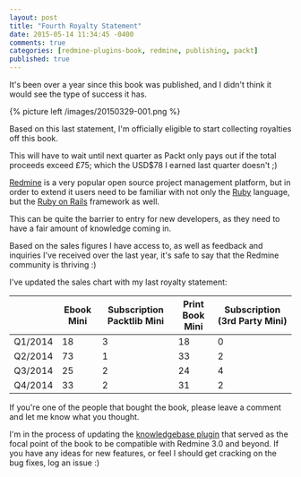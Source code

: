 ```yaml
---
layout: post
title: "Fourth Royalty Statement"
date: 2015-05-14 11:34:45 -0400
comments: true
categories: [redmine-plugins-book, redmine, publishing, packt]
published: true
---
```


It's been over a year since this book was published, and I didn't think it would see the type of success it has.

{% picture left /images/20150329-001.png %}

Based on this last statement, I'm officially eligible to start collecting royalties off this book.

This will have to wait until next quarter as Packt only pays out if the total proceeds exceed £75; which the USD$78 I earned last quarter doesn't ;)

[Redmine](http://redmine.org) is a very popular open source project management platform, but in order to extend it users need to be familiar with not only the [Ruby](https://www.ruby-lang.org) language, but the [Ruby on Rails](http://rubyonrails.org/) framework as well.

This can be quite the barrier to entry for new developers, as they need to have a fair amount of knowledge coming in.

Based on the sales figures I have access to, as well as feedback and inquiries I've received over the last year, it's safe to say that the Redmine community is thriving :)

I've updated the sales chart with my last royalty statement:

| |Ebook Mini|Subscription Packtlib Mini|Print Book Mini|Subscription (3rd Party Mini)|
|-|----------|--------------------------|---------------|-----------------------------|
|Q1/2014|18|3|18|0|
|Q2/2014|73|1|33|2|
|Q3/2014|25|2|24|4|
|Q4/2014|33|2|31|2|

If you're one of the people that bought the book, please leave a comment and let me know what you thought.

I'm in the process of updating the [knowledgebase plugin](https://github.com/alexbevi/redmine_knowledgebase) that served as the focal point of the book to be compatible with Redmine 3.0 and beyond. If you have any ideas for new features, or feel I should get cracking on the bug fixes, log an issue :)